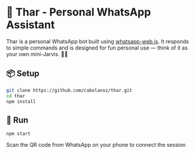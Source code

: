 # 🤖 Thar - Personal WhatsApp Assistant

Thar is a personal WhatsApp bot built using [whatsapp-web.js](https://github.com/pedroslopez/whatsapp-web.js). It responds to simple commands and is designed for fun personal use — think of it as your own mini-Jarvis. 🧠✨

## 📦 Setup

```bash
git clone https://github.com/cabolanoz/thar.git
cd thar
npm install
```

## 🚀 Run

```
npm start
```

Scan the QR code from WhatsApp on your phone to connect the session
